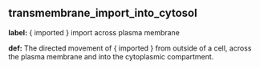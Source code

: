 ## transmembrane_import_into_cytosol
__label:__ \{ imported \} import across plasma membrane

__def:__ The directed movement of \{ imported \} from outside of a cell, across the plasma membrane and into the cytoplasmic compartment.

